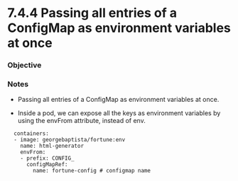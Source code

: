 # 7.4.4 Passing all entries of a ConfigMap as environment variables at once

### Objective

### Notes
- Passing all entries of a ConfigMap as environment variables at once.

- Inside a pod, we can expose all the keys as environment variables by using the envFrom attribute, instead of env.

```
  containers:
  - image: georgebaptista/fortune:env
    name: html-generator
    envFrom:
    - prefix: CONFIG_
      configMapRef:
        name: fortune-config # configmap name
```
